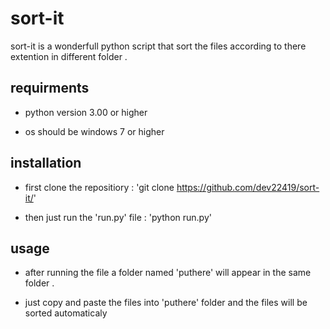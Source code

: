 # sort-it
sort-it is a wonderfull python script that sort the files according to there extention in different folder .

## requirments 

- python version 3.00 or higher

- os should be windows 7 or higher

## installation

- first clone the repositiory :
  'git clone https://github.com/dev22419/sort-it/'
  
- then just run the 'run.py' file :
  'python run.py'
  
## usage 

- after running the file a folder named 'puthere' will appear in the same folder .

- just copy and paste the files into 'puthere' folder and the files will be sorted automaticaly
